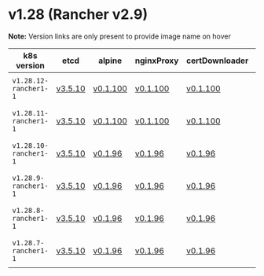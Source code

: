 # v1.28 (Rancher v2.9)

**Note:** Version links are only present to provide image name on hover

| k8s version| etcd| alpine| nginxProxy| certDownloader| kubernetesServicesSidecar| kubedns| dnsmasq| kubednsSidecar| kubednsAutoscaler| coredns| corednsAutoscaler| nodelocal| kubernetes| flannel| flannelCni| calicoNode| calicoCni| calicoControllers| calicoCtl| calicoFlexVol| canalNode| canalCni| canalControllers| canalFlannel| canalFlexVol| weaveNode| weaveCni| podInfraContainer| ingress| ingressBackend| ingressWebhook| metricsServer| windowsPodInfraContainer| aciCniDeployContainer| aciHostContainer| aciOpflexContainer| aciMcastContainer| aciOvsContainer| aciControllerContainer |
| ----- | ----- | ----- | ----- | ----- | ----- | ----- | ----- | ----- | ----- | ----- | ----- | ----- | ----- | ----- | ----- | ----- | ----- | ----- | ----- | ----- | ----- | ----- | ----- | ----- | ----- | ----- | ----- | ----- | ----- | ----- | ----- | ----- | ----- | ----- | ----- | ----- | ----- | ----- | -----  |
| `v1.28.12-rancher1-1` | [v3.5.10](## "rancher/mirrored-coreos-etcd")| [v0.1.100](## "rancher/rke-tools")| [v0.1.100](## "rancher/rke-tools")| [v0.1.100](## "rancher/rke-tools")| [v0.1.100](## "rancher/rke-tools")| [1.22.28](## "rancher/mirrored-k8s-dns-kube-dns")| [1.22.28](## "rancher/mirrored-k8s-dns-dnsmasq-nanny")| [1.22.28](## "rancher/mirrored-k8s-dns-sidecar")| [v1.8.9](## "rancher/mirrored-cluster-proportional-autoscaler")| [1.10.1](## "rancher/mirrored-coredns-coredns")| [v1.8.9](## "rancher/mirrored-cluster-proportional-autoscaler")| [1.22.28](## "rancher/mirrored-k8s-dns-node-cache")| [v1.28.12-rancher1](## "rancher/hyperkube")| [v0.24.2](## "rancher/mirrored-flannel-flannel")| [v0.3.0-rancher9](## "rancher/flannel-cni")| [v3.27.0](## "rancher/mirrored-calico-node")| [v3.27.0-rancher1](## "rancher/calico-cni")| [v3.27.0](## "rancher/mirrored-calico-kube-controllers")| [v3.27.0](## "rancher/mirrored-calico-ctl")| [v3.27.0](## "rancher/mirrored-calico-pod2daemon-flexvol")| [v3.27.0](## "rancher/mirrored-calico-node")| [v3.27.0-rancher1](## "rancher/calico-cni")| [v3.27.0](## "rancher/mirrored-calico-kube-controllers")| [v0.24.2](## "rancher/mirrored-flannel-flannel")| [v3.27.0](## "rancher/mirrored-calico-pod2daemon-flexvol")| [2.8.1](## "weaveworks/weave-kube")| [2.8.1](## "weaveworks/weave-npc")| [3.7](## "rancher/mirrored-pause")| [nginx-1.9.6-rancher1](## "rancher/nginx-ingress-controller")| [1.5-rancher1](## "rancher/mirrored-nginx-ingress-controller-defaultbackend")| [v20231226-1a7112e06](## "rancher/mirrored-ingress-nginx-kube-webhook-certgen")| [v0.7.0](## "rancher/mirrored-metrics-server")| [3.7](## "rancher/mirrored-pause")| [6.0.4.2.81c2369](## "noiro/cnideploy")| [6.0.4.2.81c2369](## "noiro/aci-containers-host")| [6.0.4.2.81c2369](## "noiro/opflex")| [6.0.4.2.81c2369](## "noiro/opflex")| [6.0.4.2.81c2369](## "noiro/openvswitch")| [6.0.4.2.81c2369](## "noiro/aci-containers-controller") |
| `v1.28.11-rancher1-1` | [v3.5.10](## "rancher/mirrored-coreos-etcd")| [v0.1.100](## "rancher/rke-tools")| [v0.1.100](## "rancher/rke-tools")| [v0.1.100](## "rancher/rke-tools")| [v0.1.100](## "rancher/rke-tools")| [1.22.28](## "rancher/mirrored-k8s-dns-kube-dns")| [1.22.28](## "rancher/mirrored-k8s-dns-dnsmasq-nanny")| [1.22.28](## "rancher/mirrored-k8s-dns-sidecar")| [v1.8.9](## "rancher/mirrored-cluster-proportional-autoscaler")| [1.10.1](## "rancher/mirrored-coredns-coredns")| [v1.8.9](## "rancher/mirrored-cluster-proportional-autoscaler")| [1.22.28](## "rancher/mirrored-k8s-dns-node-cache")| [v1.28.11-rancher1](## "rancher/hyperkube")| [v0.24.2](## "rancher/mirrored-flannel-flannel")| [v0.3.0-rancher9](## "rancher/flannel-cni")| [v3.27.0](## "rancher/mirrored-calico-node")| [v3.27.0-rancher1](## "rancher/calico-cni")| [v3.27.0](## "rancher/mirrored-calico-kube-controllers")| [v3.27.0](## "rancher/mirrored-calico-ctl")| [v3.27.0](## "rancher/mirrored-calico-pod2daemon-flexvol")| [v3.27.0](## "rancher/mirrored-calico-node")| [v3.27.0-rancher1](## "rancher/calico-cni")| [v3.27.0](## "rancher/mirrored-calico-kube-controllers")| [v0.24.2](## "rancher/mirrored-flannel-flannel")| [v3.27.0](## "rancher/mirrored-calico-pod2daemon-flexvol")| [2.8.1](## "weaveworks/weave-kube")| [2.8.1](## "weaveworks/weave-npc")| [3.7](## "rancher/mirrored-pause")| [nginx-1.9.6-rancher1](## "rancher/nginx-ingress-controller")| [1.5-rancher1](## "rancher/mirrored-nginx-ingress-controller-defaultbackend")| [v20231226-1a7112e06](## "rancher/mirrored-ingress-nginx-kube-webhook-certgen")| [v0.7.0](## "rancher/mirrored-metrics-server")| [3.7](## "rancher/mirrored-pause")| [6.0.4.2.81c2369](## "noiro/cnideploy")| [6.0.4.2.81c2369](## "noiro/aci-containers-host")| [6.0.4.2.81c2369](## "noiro/opflex")| [6.0.4.2.81c2369](## "noiro/opflex")| [6.0.4.2.81c2369](## "noiro/openvswitch")| [6.0.4.2.81c2369](## "noiro/aci-containers-controller") |
| `v1.28.10-rancher1-1` | [v3.5.10](## "rancher/mirrored-coreos-etcd")| [v0.1.96](## "rancher/rke-tools")| [v0.1.96](## "rancher/rke-tools")| [v0.1.96](## "rancher/rke-tools")| [v0.1.96](## "rancher/rke-tools")| [1.22.28](## "rancher/mirrored-k8s-dns-kube-dns")| [1.22.28](## "rancher/mirrored-k8s-dns-dnsmasq-nanny")| [1.22.28](## "rancher/mirrored-k8s-dns-sidecar")| [v1.8.9](## "rancher/mirrored-cluster-proportional-autoscaler")| [1.10.1](## "rancher/mirrored-coredns-coredns")| [v1.8.9](## "rancher/mirrored-cluster-proportional-autoscaler")| [1.22.28](## "rancher/mirrored-k8s-dns-node-cache")| [v1.28.10-rancher1](## "rancher/hyperkube")| [v0.24.2](## "rancher/mirrored-flannel-flannel")| [v0.3.0-rancher9](## "rancher/flannel-cni")| [v3.27.0](## "rancher/mirrored-calico-node")| [v3.27.0-rancher1](## "rancher/calico-cni")| [v3.27.0](## "rancher/mirrored-calico-kube-controllers")| [v3.27.0](## "rancher/mirrored-calico-ctl")| [v3.27.0](## "rancher/mirrored-calico-pod2daemon-flexvol")| [v3.27.0](## "rancher/mirrored-calico-node")| [v3.27.0-rancher1](## "rancher/calico-cni")| [v3.27.0](## "rancher/mirrored-calico-kube-controllers")| [v0.24.2](## "rancher/mirrored-flannel-flannel")| [v3.27.0](## "rancher/mirrored-calico-pod2daemon-flexvol")| [2.8.1](## "weaveworks/weave-kube")| [2.8.1](## "weaveworks/weave-npc")| [3.7](## "rancher/mirrored-pause")| [nginx-1.9.6-rancher1](## "rancher/nginx-ingress-controller")| [1.5-rancher1](## "rancher/mirrored-nginx-ingress-controller-defaultbackend")| [v20231226-1a7112e06](## "rancher/mirrored-ingress-nginx-kube-webhook-certgen")| [v0.7.0](## "rancher/mirrored-metrics-server")| [3.7](## "rancher/mirrored-pause")| [6.0.4.1.81c2369](## "noiro/cnideploy")| [6.0.4.1.81c2369](## "noiro/aci-containers-host")| [6.0.4.1.81c2369](## "noiro/opflex")| [6.0.4.1.81c2369](## "noiro/opflex")| [6.0.4.1.81c2369](## "noiro/openvswitch")| [6.0.4.1.81c2369](## "noiro/aci-containers-controller") |
| `v1.28.9-rancher1-1` | [v3.5.10](## "rancher/mirrored-coreos-etcd")| [v0.1.96](## "rancher/rke-tools")| [v0.1.96](## "rancher/rke-tools")| [v0.1.96](## "rancher/rke-tools")| [v0.1.96](## "rancher/rke-tools")| [1.22.28](## "rancher/mirrored-k8s-dns-kube-dns")| [1.22.28](## "rancher/mirrored-k8s-dns-dnsmasq-nanny")| [1.22.28](## "rancher/mirrored-k8s-dns-sidecar")| [v1.8.9](## "rancher/mirrored-cluster-proportional-autoscaler")| [1.10.1](## "rancher/mirrored-coredns-coredns")| [v1.8.9](## "rancher/mirrored-cluster-proportional-autoscaler")| [1.22.28](## "rancher/mirrored-k8s-dns-node-cache")| [v1.28.9-rancher1](## "rancher/hyperkube")| [v0.24.2](## "rancher/mirrored-flannel-flannel")| [v0.3.0-rancher9](## "rancher/flannel-cni")| [v3.27.0](## "rancher/mirrored-calico-node")| [v3.27.0-rancher1](## "rancher/calico-cni")| [v3.27.0](## "rancher/mirrored-calico-kube-controllers")| [v3.27.0](## "rancher/mirrored-calico-ctl")| [v3.27.0](## "rancher/mirrored-calico-pod2daemon-flexvol")| [v3.27.0](## "rancher/mirrored-calico-node")| [v3.27.0-rancher1](## "rancher/calico-cni")| [v3.27.0](## "rancher/mirrored-calico-kube-controllers")| [v0.24.2](## "rancher/mirrored-flannel-flannel")| [v3.27.0](## "rancher/mirrored-calico-pod2daemon-flexvol")| [2.8.1](## "weaveworks/weave-kube")| [2.8.1](## "weaveworks/weave-npc")| [3.7](## "rancher/mirrored-pause")| [nginx-1.9.6-rancher1](## "rancher/nginx-ingress-controller")| [1.5-rancher1](## "rancher/mirrored-nginx-ingress-controller-defaultbackend")| [v20231226-1a7112e06](## "rancher/mirrored-ingress-nginx-kube-webhook-certgen")| [v0.7.0](## "rancher/mirrored-metrics-server")| [3.7](## "rancher/mirrored-pause")| [6.0.4.1.81c2369](## "noiro/cnideploy")| [6.0.4.1.81c2369](## "noiro/aci-containers-host")| [6.0.4.1.81c2369](## "noiro/opflex")| [6.0.4.1.81c2369](## "noiro/opflex")| [6.0.4.1.81c2369](## "noiro/openvswitch")| [6.0.4.1.81c2369](## "noiro/aci-containers-controller") |
| `v1.28.8-rancher1-1` | [v3.5.10](## "rancher/mirrored-coreos-etcd")| [v0.1.96](## "rancher/rke-tools")| [v0.1.96](## "rancher/rke-tools")| [v0.1.96](## "rancher/rke-tools")| [v0.1.96](## "rancher/rke-tools")| [1.22.28](## "rancher/mirrored-k8s-dns-kube-dns")| [1.22.28](## "rancher/mirrored-k8s-dns-dnsmasq-nanny")| [1.22.28](## "rancher/mirrored-k8s-dns-sidecar")| [v1.8.9](## "rancher/mirrored-cluster-proportional-autoscaler")| [1.10.1](## "rancher/mirrored-coredns-coredns")| [v1.8.9](## "rancher/mirrored-cluster-proportional-autoscaler")| [1.22.28](## "rancher/mirrored-k8s-dns-node-cache")| [v1.28.8-rancher1](## "rancher/hyperkube")| [v0.24.2](## "rancher/mirrored-flannel-flannel")| [v0.3.0-rancher9](## "rancher/flannel-cni")| [v3.27.0](## "rancher/mirrored-calico-node")| [v3.27.0-rancher1](## "rancher/calico-cni")| [v3.27.0](## "rancher/mirrored-calico-kube-controllers")| [v3.27.0](## "rancher/mirrored-calico-ctl")| [v3.27.0](## "rancher/mirrored-calico-pod2daemon-flexvol")| [v3.27.0](## "rancher/mirrored-calico-node")| [v3.27.0-rancher1](## "rancher/calico-cni")| [v3.27.0](## "rancher/mirrored-calico-kube-controllers")| [v0.24.2](## "rancher/mirrored-flannel-flannel")| [v3.27.0](## "rancher/mirrored-calico-pod2daemon-flexvol")| [2.8.1](## "weaveworks/weave-kube")| [2.8.1](## "weaveworks/weave-npc")| [3.7](## "rancher/mirrored-pause")| [nginx-1.9.6-rancher1](## "rancher/nginx-ingress-controller")| [1.5-rancher1](## "rancher/mirrored-nginx-ingress-controller-defaultbackend")| [v20231226-1a7112e06](## "rancher/mirrored-ingress-nginx-kube-webhook-certgen")| [v0.7.0](## "rancher/mirrored-metrics-server")| [3.7](## "rancher/mirrored-pause")| [6.0.4.1.81c2369](## "noiro/cnideploy")| [6.0.4.1.81c2369](## "noiro/aci-containers-host")| [6.0.4.1.81c2369](## "noiro/opflex")| [6.0.4.1.81c2369](## "noiro/opflex")| [6.0.4.1.81c2369](## "noiro/openvswitch")| [6.0.4.1.81c2369](## "noiro/aci-containers-controller") |
| `v1.28.7-rancher1-1` | [v3.5.10](## "rancher/mirrored-coreos-etcd")| [v0.1.96](## "rancher/rke-tools")| [v0.1.96](## "rancher/rke-tools")| [v0.1.96](## "rancher/rke-tools")| [v0.1.96](## "rancher/rke-tools")| [1.22.28](## "rancher/mirrored-k8s-dns-kube-dns")| [1.22.28](## "rancher/mirrored-k8s-dns-dnsmasq-nanny")| [1.22.28](## "rancher/mirrored-k8s-dns-sidecar")| [1.8.6](## "rancher/mirrored-cluster-proportional-autoscaler")| [1.10.1](## "rancher/mirrored-coredns-coredns")| [1.8.6](## "rancher/mirrored-cluster-proportional-autoscaler")| [1.22.28](## "rancher/mirrored-k8s-dns-node-cache")| [v1.28.7-rancher1](## "rancher/hyperkube")| [v0.24.2](## "rancher/mirrored-flannel-flannel")| [v0.3.0-rancher9](## "rancher/flannel-cni")| [v3.27.0](## "rancher/mirrored-calico-node")| [v3.27.0-rancher1](## "rancher/calico-cni")| [v3.27.0](## "rancher/mirrored-calico-kube-controllers")| [v3.27.0](## "rancher/mirrored-calico-ctl")| [v3.27.0](## "rancher/mirrored-calico-pod2daemon-flexvol")| [v3.27.0](## "rancher/mirrored-calico-node")| [v3.27.0-rancher1](## "rancher/calico-cni")| [v3.27.0](## "rancher/mirrored-calico-kube-controllers")| [v0.24.2](## "rancher/mirrored-flannel-flannel")| [v3.27.0](## "rancher/mirrored-calico-pod2daemon-flexvol")| [2.8.1](## "weaveworks/weave-kube")| [2.8.1](## "weaveworks/weave-npc")| [3.7](## "rancher/mirrored-pause")| [nginx-1.9.6-rancher1](## "rancher/nginx-ingress-controller")| [1.5-rancher1](## "rancher/mirrored-nginx-ingress-controller-defaultbackend")| [v20231226-1a7112e06](## "rancher/mirrored-ingress-nginx-kube-webhook-certgen")| [v0.7.0](## "rancher/mirrored-metrics-server")| [3.7](## "rancher/mirrored-pause")| [6.0.4.1.81c2369](## "noiro/cnideploy")| [6.0.4.1.81c2369](## "noiro/aci-containers-host")| [6.0.4.1.81c2369](## "noiro/opflex")| [6.0.4.1.81c2369](## "noiro/opflex")| [6.0.4.1.81c2369](## "noiro/openvswitch")| [6.0.4.1.81c2369](## "noiro/aci-containers-controller") |



